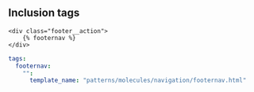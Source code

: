 ## Inclusion tags

```jinja2
<div class="footer__action">
    {% footernav %}
</div>
```

```yaml
tags:
  footernav:
    "":
      template_name: "patterns/molecules/navigation/footernav.html"
```

